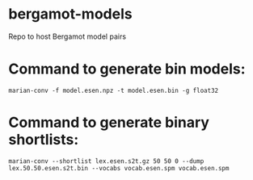 # bergamot-models
Repo to host Bergamot model pairs

# Command to generate bin models:
`marian-conv -f model.esen.npz -t model.esen.bin -g float32`

# Command to generate binary shortlists:
`marian-conv --shortlist lex.esen.s2t.gz 50 50 0 --dump lex.50.50.esen.s2t.bin --vocabs vocab.esen.spm vocab.esen.spm`

